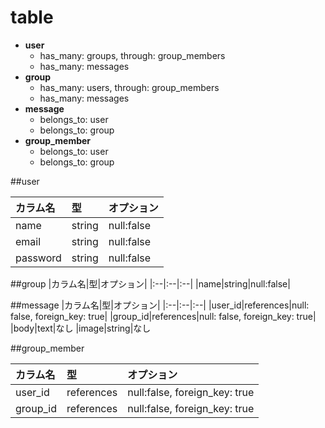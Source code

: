 # table
- **user**
    - has_many: groups, through: group_members
    - has_many: messages
- **group**
    - has_many: users, through: group_members
    - has_many: messages
- **message**
    - belongs_to: user
    - belongs_to: group
- **group_member**
    - belongs_to: user
    - belongs_to: group


##user

  |カラム名|型|オプション|
  |:--|:--|:--|
  |name|string|null:false|
  |email|string|null:false|
  |password|string|null:false|

##group
  |カラム名|型|オプション|
  |:--|:--|:--|
  |name|string|null:false|

##message
  |カラム名|型|オプション|
  |:--|:--|:--|
  |user_id|references|null: false, foreign_key: true|
  |group_id|references|null: false, foreign_key: true|
  |body|text|なし
  |image|string|なし

##group_member

  |カラム名|型|オプション|
  |:--|:--|:--|
  |user_id|references|null:false, foreign_key: true|
  |group_id|references|null:false, foreign_key: true|

